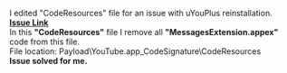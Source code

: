 I edited </b>"CodeResources"</b> file for an issue with uYouPlus reinstallation. <b> [Issue Link](https://github.com/qnblackcat/uYouPlus/issues/360#issuecomment-1214204795)</b><br>
In this <b>"CodeResources"</b> file I remove all <b>"MessagesExtension.appex"</b> code from this file.<br>
File location: Payload\YouTube.app\_CodeSignature\CodeResources
<br><b>Issue solved for me.</b>
